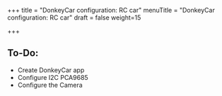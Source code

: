 +++
title = "DonkeyCar configuration: RC car"
menuTitle = "DonkeyCar configuration: RC car"
draft = false
weight=15

+++

## To-Do:

- Create DonkeyCar app
- Configure I2C PCA9685
- Configure the Camera